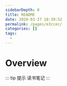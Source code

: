 ```yaml
---
sidebarDepth: 0
title: README
date: 2020-03-27 18:39:52
permalink: /pages/e3ccec/
categories: []
tags: 
  - 
---
```


# Overview

::: tip 提示
读书笔记
:::